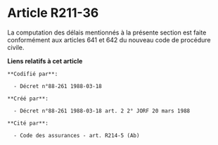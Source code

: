 # Article R211-36

La computation des délais mentionnés à la présente section est faite conformément aux articles 641 et 642 du nouveau code de
procédure civile.

**Liens relatifs à cet article**

	**Codifié par**:

	  - Décret n°88-261 1988-03-18

	**Créé par**:

	  - Décret n°88-261 1988-03-18 art. 2 2° JORF 20 mars 1988

	**Cité par**:

	  - Code des assurances - art. R214-5 (Ab)
